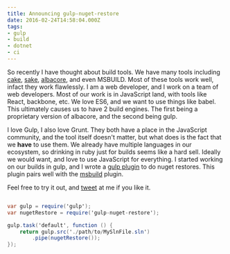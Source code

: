 ```yaml
---
title: Announcing gulp-nuget-restore
date: 2016-02-24T14:58:04.000Z
tags:
- gulp
- build
- dotnet
- ci
---
```


So recently I have thought about build tools. We have many tools including [cake](https://github.com/cake-build/cake), [sake](https://github.com/sakeproject/sake), [albacore](https://github.com/Albacore/albacore), and even MSBUILD. Most of these tools work well, infact they work flawlessly. I am a web developer, and I work on a team of web developers. Most of our work is in JavaScript land, with tools like React, backbone, etc. We love ES6, and we want to use things like babel. This ultimately causes us to have 2 build engines. The first being a proprietary version of albacore, and the second being gulp.  
<!-- more -->
I love Gulp, I also love Grunt. They both have a place in the JavaScript community, and the tool itself doesn't matter, but what does is the fact that we **have** to use them. We already have multiple languages in our ecosystem, so drinking in ruby just for builds seems like a hard sell. Ideally we would want, and love to use JavaScript for everything. I started working on our builds in gulp, and I wrote a [gulp plugin](https://github.com/TerribleDev/gulp-nuget-restore) to do nuget restores. This plugin pairs well with the [msbuild](https://github.com/hoffi/gulp-msbuild) plugin.

 Feel free to try it out, and [tweet](http://twitter.com/terribledev) at me if you like it.

```csharp

var gulp = require('gulp');
var nugetRestore = require('gulp-nuget-restore');

gulp.task('default', function () {
    return gulp.src('./path/to/MySlnFile.sln')
        .pipe(nugetRestore());
});

```
